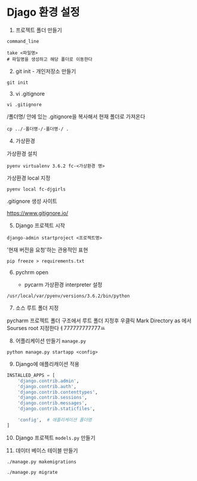 # Djago 환경 설정

1. 프로젝트 폴더 만들기 

`command_line`
```
take <파일명>
# 파일명을 생성하고 해당 폴더로 이동한다
```

2. git init - 개인저장소 만들기

```commandline
git init
```

3. vi .gitignore

```commandline
vi .gitignore
```
/폴더명/ 안에 있는 .gitignore을 복사해서 현재 폴더로 가져온다
```commandline
cp ../-폴더명-/-폴더명-/ .
```
4. 가상환경 

가상환경 설치
```commandline
pyenv virtualenv 3.6.2 fc-<가상환경 명>
```
가상환경 local 지정
```commandline
pyenv local fc-djgirls
```
.gitignore 생성 사이트 

https://www.gitignore.io/

5. Django 프로젝트 시작

```commandline
django-admin startproject <프로젝트명>
```

'현재 버전을 요청'하는 관용적인 표현
```commandline
pip freeze > requirements.txt
```
6. pychrm open 

   - pycarm 가상환경 interpreter 설정
```
/usr/local/var/pyenv/versions/3.6.2/bin/python
```
7. 소스 루트 폴더 지정 

 pycharm 프로젝트 폴더 구조에서 
   루트 폴더 지정후 우클릭 
   Mark Directory as 에서 
   Sourses root 지정한다ㅕ777777777777ㅛ 
   

8. 어플리케이션 만들기
`manage.py`
```commandline
python manage.py startapp <config>
```
9. Django에 애플리캐이션 적용

```python
INSTALLED_APPS = [
    'django.contrib.admin',
    'django.contrib.auth',
    'django.contrib.contenttypes',
    'django.contrib.sessions',
    'django.contrib.messages',
    'django.contrib.staticfiles',
    
    'config',  # 애플리케이션 폴더명
]
```
10. Django 프로젝트 `models.py` 만들기

11. 데이터 베이스 테이블 만들기

```commandline
./manage.py makemigrations
```

```commandline
./manage.py migrate
```

